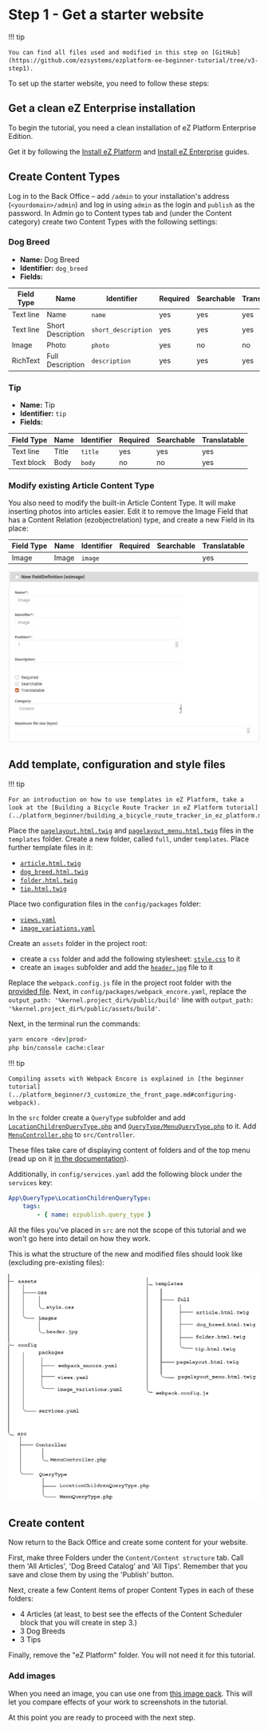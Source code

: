 # Step 1 - Get a starter website

!!! tip

    You can find all files used and modified in this step on [GitHub](https://github.com/ezsystems/ezplatform-ee-beginner-tutorial/tree/v3-step1).

To set up the starter website, you need to follow these steps:

## Get a clean eZ Enterprise installation

To begin the tutorial, you need a clean installation of eZ Platform Enterprise Edition.

Get it by following the [Install eZ Platform](../../getting_started/install_ez_platform.md)
and [Install eZ Enterprise](../../getting_started/install_ez_enterprise.md) guides.

## Create Content Types

Log in to the Back Office – add `/admin` to your installation's address (`<yourdomain>/admin`) and log in using `admin` as the login and `publish` as the password. In Admin go to Content types tab and (under the Content category) create two Content Types with the following settings:

### Dog Breed

- **Name:** Dog Breed
- **Identifier:** `dog_breed`
- **Fields:**

| Field Type | Name              | Identifier          | Required | Searchable | Translatable |
|------------|-------------------|---------------------|----------|------------|--------------|
| Text line  | Name              | `name`              | yes      | yes        | yes          |
| Text line  | Short Description | `short_description` | yes      | yes        | yes          |
| Image      | Photo             | `photo`             | yes      | no         | no           |
| RichText   | Full Description  | `description`       | yes      | yes        | yes          |

### Tip

- **Name:** Tip
- **Identifier:** `tip`
- **Fields:**

| Field Type  | Name  | Identifier | Required | Searchable | Translatable |
|-------------|-------|------------|----------|------------|--------------|
| Text line   | Title | `title`    | yes      | yes        | yes          |
| Text block  | Body  | `body`     | no       | no         | yes          |

### Modify existing Article Content Type

You also need to modify the built-in Article Content Type. It will make inserting photos into articles easier.
Edit it to remove the Image Field that has a Content Relation (ezobjectrelation) type, and create a new Field in its place:

| Field Type | Name  | Identifier | Required | Searchable | Translatable |
|------------|-------|------------|----------|------------|--------------|
| Image      | Image | `image`    |          |            | yes          |

![New image Field in the Article Content Type](img/enterprise_tut_image_in_article_ct.png)

## Add template, configuration and style files

!!! tip

    For an introduction on how to use templates in eZ Platform, take a look at the [Building a Bicycle Route Tracker in eZ Platform tutorial](../platform_beginner/building_a_bicycle_route_tracker_in_ez_platform.md)

Place the [`pagelayout.html.twig`](https://github.com/ezsystems/ezplatform-ee-beginner-tutorial/blob/v3-step1/templates/pagelayout.html.twig) and [`pagelayout_menu.html.twig`](https://github.com/ezsystems/ezplatform-ee-beginner-tutorial/blob/v3-step1/templates/pagelayout_menu.html.twig) files in the `templates` folder. Create a new folder, called `full`, under `templates`. Place further template files in it:

- [`article.html.twig`](https://github.com/ezsystems/ezplatform-ee-beginner-tutorial/blob/v3-step1/templates/full/article.html.twig)
- [`dog_breed.html.twig`](https://github.com/ezsystems/ezplatform-ee-beginner-tutorial/blob/v3-step1/templates/full/dog_breed.html.twig)
- [`folder.html.twig`](https://github.com/ezsystems/ezplatform-ee-beginner-tutorial/blob/v3-step1/templates/full/folder.html.twig)
- [`tip.html.twig`](https://github.com/ezsystems/ezplatform-ee-beginner-tutorial/blob/v3-step1/templates/full/tip.html.twig)

Place two configuration files in the `config/packages` folder:

- [`views.yaml`](https://github.com/ezsystems/ezplatform-ee-beginner-tutorial/blob/v3-step1/config/packages/views.yaml)
- [`image_variations.yaml`](https://github.com/ezsystems/ezplatform-ee-beginner-tutorial/blob/v3-step1/config/packages/image_variations.yaml)

Create an `assets` folder in the project root:

- create a `css` folder and add the following stylesheet: [`style.css`](https://github.com/ezsystems/ezplatform-ee-beginner-tutorial/blob/v3-step1/assets/css/style.css) to it
- create an `images` subfolder and add the [`header.jpg`](https://github.com/ezsystems/ezplatform-ee-beginner-tutorial/blob/v3-step1/assets/images/header.jpg) file to it

Replace the `webpack.config.js` file in the project root folder with the [provided file]((https://github.com/ezsystems/ezplatform-ee-beginner-tutorial/blob/v3-step1/webpack.config.js)). Next, in `config/packages/webpack_encore.yaml`, replace the `output_path: '%kernel.project_dir%/public/build'` line with `output_path: '%kernel.project_dir%/public/assets/build'`.

Next, in the terminal run the commands:

``` bash
yarn encore <dev|prod>
php bin/console cache:clear
```

!!! tip

    Compiling assets with Webpack Encore is explained in [the beginner tutorial](../platform_beginner/3_customize_the_front_page.md#configuring-webpack).

In the `src` folder create a `QueryType` subfolder and add [`LocationChildrenQueryType.php`](https://github.com/ezsystems/ezplatform-ee-beginner-tutorial/blob/v3-step1/src/QueryType/LocationChildrenQueryType.php) and [`QueryType/MenuQueryType.php`](https://github.com/ezsystems/ezplatform-ee-beginner-tutorial/blob/v3-step1/src/QueryType/MenuQueryType.php) to it.
Add [`MenuController.php`](https://github.com/ezsystems/ezplatform-ee-beginner-tutorial/blob/v3-step1/src/Controller/MenuController.php) to `src/Controller`.

These files take care of displaying content of folders and of the top menu (read up on it [in the documentation](../../guide/controllers.md#query-controller)).

Additionally, in `config/services.yaml` add the following block under the `services` key:

``` yaml
App\QueryType\LocationChildrenQueryType:
    tags:
        - { name: ezpublish.query_type }
```

All the files you've placed in `src` are not the scope of this tutorial and we won't go here into detail on how they work.

This is what the structure of the new and modified files should look like (excluding pre-existing files):

![File structure](img/enterprise_tut_file_structure.png)

## Create content

Now return to the Back Office and create some content for your website.

First, make three Folders under the `Content/Content structure` tab. Call them 'All Articles', 'Dog Breed Catalog' and 'All Tips'. Remember that you save and close them by using the 'Publish' button.

Next, create a few Content items of proper Content Types in each of these folders:

- 4 Articles (at least, to best see the effects of the Content Scheduler block that you will create in step 3.)
- 3 Dog Breeds
- 3 Tips

Finally, remove the "eZ Platform" folder. You will not need it for this tutorial.

### Add images

When you need an image, you can use one from [this image pack](img/photos.zip).
This will let you compare effects of your work to screenshots in the tutorial.

At this point you are ready to proceed with the next step.
